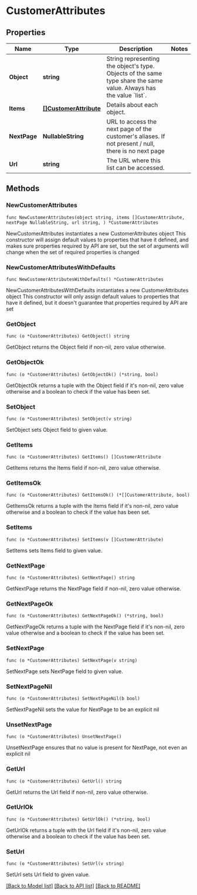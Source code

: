 # CustomerAttributes

## Properties

Name | Type | Description | Notes
------------ | ------------- | ------------- | -------------
**Object** | **string** | String representing the object&#39;s type. Objects of the same type share the same value. Always has the value &#x60;list&#x60;. | 
**Items** | [**[]CustomerAttribute**](CustomerAttribute.md) | Details about each object. | 
**NextPage** | **NullableString** | URL to access the next page of the customer&#39;s aliases. If not present / null, there is no next page | 
**Url** | **string** | The URL where this list can be accessed. | 

## Methods

### NewCustomerAttributes

`func NewCustomerAttributes(object string, items []CustomerAttribute, nextPage NullableString, url string, ) *CustomerAttributes`

NewCustomerAttributes instantiates a new CustomerAttributes object
This constructor will assign default values to properties that have it defined,
and makes sure properties required by API are set, but the set of arguments
will change when the set of required properties is changed

### NewCustomerAttributesWithDefaults

`func NewCustomerAttributesWithDefaults() *CustomerAttributes`

NewCustomerAttributesWithDefaults instantiates a new CustomerAttributes object
This constructor will only assign default values to properties that have it defined,
but it doesn't guarantee that properties required by API are set

### GetObject

`func (o *CustomerAttributes) GetObject() string`

GetObject returns the Object field if non-nil, zero value otherwise.

### GetObjectOk

`func (o *CustomerAttributes) GetObjectOk() (*string, bool)`

GetObjectOk returns a tuple with the Object field if it's non-nil, zero value otherwise
and a boolean to check if the value has been set.

### SetObject

`func (o *CustomerAttributes) SetObject(v string)`

SetObject sets Object field to given value.


### GetItems

`func (o *CustomerAttributes) GetItems() []CustomerAttribute`

GetItems returns the Items field if non-nil, zero value otherwise.

### GetItemsOk

`func (o *CustomerAttributes) GetItemsOk() (*[]CustomerAttribute, bool)`

GetItemsOk returns a tuple with the Items field if it's non-nil, zero value otherwise
and a boolean to check if the value has been set.

### SetItems

`func (o *CustomerAttributes) SetItems(v []CustomerAttribute)`

SetItems sets Items field to given value.


### GetNextPage

`func (o *CustomerAttributes) GetNextPage() string`

GetNextPage returns the NextPage field if non-nil, zero value otherwise.

### GetNextPageOk

`func (o *CustomerAttributes) GetNextPageOk() (*string, bool)`

GetNextPageOk returns a tuple with the NextPage field if it's non-nil, zero value otherwise
and a boolean to check if the value has been set.

### SetNextPage

`func (o *CustomerAttributes) SetNextPage(v string)`

SetNextPage sets NextPage field to given value.


### SetNextPageNil

`func (o *CustomerAttributes) SetNextPageNil(b bool)`

 SetNextPageNil sets the value for NextPage to be an explicit nil

### UnsetNextPage
`func (o *CustomerAttributes) UnsetNextPage()`

UnsetNextPage ensures that no value is present for NextPage, not even an explicit nil
### GetUrl

`func (o *CustomerAttributes) GetUrl() string`

GetUrl returns the Url field if non-nil, zero value otherwise.

### GetUrlOk

`func (o *CustomerAttributes) GetUrlOk() (*string, bool)`

GetUrlOk returns a tuple with the Url field if it's non-nil, zero value otherwise
and a boolean to check if the value has been set.

### SetUrl

`func (o *CustomerAttributes) SetUrl(v string)`

SetUrl sets Url field to given value.



[[Back to Model list]](../README.md#documentation-for-models) [[Back to API list]](../README.md#documentation-for-api-endpoints) [[Back to README]](../README.md)



